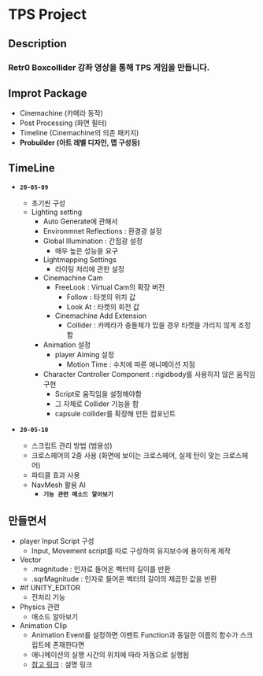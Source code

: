 # TPS Project

## Description

### Retr0 Boxcollider 강좌 영상을 통해 TPS 게임을 만듭니다.

## Improt Package

- Cinemachine (카메라 동작)
- Post Processing (화면 필터)
- Timeline (Cinemachine의 의존 패키지)
- **Probuilder (아트 레벨 디자인, 맵 구성등)**

## TimeLine

- **`20-05-09`**
  - 초기씬 구성
  - Lighting setting
    - Auto Generate에 관해서
    - Environmnet Reflections : 환경광 설정
    - Global lllumination : 간접광 설정
      - 매우 높은 성능을 요구
    - Lightmapping Settings
      - 라이팅 처리에 관한 설정
    - Cinemachine Cam
      - FreeLook : Virtual Cam의 확장 버전
        - Follow : 타겟의 위치 값
        - Look At : 타켓의 회전 값
      - Cinemachine Add Extension
        - Collider : 카메라가 충돌체가 있을 경우 타켓을 가리지 않게 조정함
    - Animation 설정
      - player Aiming 설정
        - Motion Time : 수치에 따른 애니메이션 지점
    - Character Controller Component : rigidbody를 사용하지 않은 움직임 구현
      - Script로 움직임을 설정해야함
      - 그 자체로 Collider 기능을 함
      - capsule collider를 확장해 만든 컴포넌트

- **`20-05-10`**
  - 스크립트 관리 방법 (범용성)
  - 크로스헤어의 2중 사용 (화면에 보이는 크로스헤어, 실제 탄이 맞는 크로스헤어)
  - 파티클 효과 사용
  - NavMesh 활용 AI
    - **`기능 관련 메소드 알아보기`**

## 만들면서

- player Input Script 구성
  - Input, Movement script를 따로 구성하여 유지보수에 용이하게 제작
- Vector
  - .magnitude : 인자로 들어온 벡터의 길이를 반환
  - .sqrMagnitude : 인자로 들어온 벡터의 길이의 제곱한 값을 반환
- #if UNITY_EDITOR
  - 전처리 기능
- Physics 관련
  - 매소드 알아보기
- Animation Clip
  - Animation Event를 설정하면 이벤트 Function과 동일한 이름의 함수가 스크립트에 존재한다면
  - 애니메이션의 실행 시간의 위치에 따라 자동으로 실행됨
  - [참고 링크](https://jaeho0613.tistory.com/) : 설명 링크
  
